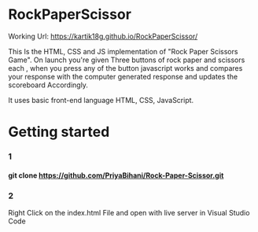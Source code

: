 
# RockPaperScissor

Working Url:  https://kartik18g.github.io/RockPaperScissor/


This Is the HTML, CSS and JS implementation of "Rock Paper Scissors Game". On launch you're given Three buttons of rock paper and scissors each , when you press any of the button javascript works and compares your response with the computer generated response and updates the scoreboard Accordingly. 

It uses basic front-end language HTML, CSS, JavaScript.

# Getting started

### 1 
#### git clone https://github.com/PriyaBihani/Rock-Paper-Scissor.git

### 2 
   Right Click on the index.html File and open with live server in Visual Studio Code
